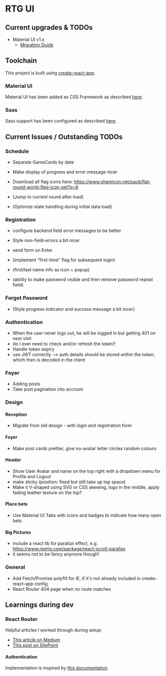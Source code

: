 # RTG UI

## Current upgrades & TODOs

* Material UI v1.x
    * [Migration Guide](https://material-ui.com/guides/migration-v0x/)

## Toolchain

This project is built using [create-react-app](https://github.com/facebookincubator/create-react-app).

### Material UI

Material UI has been added as CSS Framework as described [here](https://stackoverflow.com/a/44197904).

### Sass

Sass support has been configured as described [here](https://github.com/facebookincubator/create-react-app/blob/master/packages/react-scripts/template/README.md#adding-a-css-preprocessor-sass-less-etc).

## Current Issues / Outstanding TODOs

### Schedule

* Separate GameCards by date
* Make display of progress and error message nicer
* Download all flag icons here: https://www.shareicon.net/pack/flat-round-world-flag-icon-set?p=8

* (Jump to current round after load)
* (Optimize state handling during initial data load)

### Registration

* configure backend field error messages to be better
* Style non-field-errors a bit nicer
* send form on Enter

* (implement "first-time" flag for subsequent login)
* (first/last name info as icon + popup)
* (ability to make password visible and then remove password repeat field)

### Forgot Password

* (Style progress indicator and success message a bit nicer)

### Authentication

* When the user never logs out, he will be logged in but getting 401 on next visit
* do I ever need to check and/or refresh the token?
* Handle token expiry
* use JWT correctly --> auth details should be stored within the token, which then is decoded in the client

### Foyer

* Adding posts
* Take post pagination into account

### Design

#### Reception
* Migrate from old design - with login and registration form

#### Foyer
* Make post cards prettier, give no-avatar letter circles random colours

#### Header
* Show User Avatar and name on the top right with a dropdown menu for Profile and Logout
* make sticky (position: fixed but still take up top space)
* Make it V-shaped using SVG or CSS skewing, logo in the middle, apply fading leather texture on the top?

#### Place bets
* Use Material UI Tabs with icons and badges to indicate how many open bets

#### Big Pictures
* include a react lib for parallax effect, e.g. https://www.npmjs.com/package/react-scroll-parallax
* it seems not to be fancy anymore though!

### General
* Add Fetch/Promise polyfill for IE, if it's not already included in create-react-app config.
* React Router 404 page when no route matches

## Learnings during dev

### React Router

Helpful articles I worked through during setup:
* [This article on Medium](https://medium.com/@pshrmn/a-simple-react-router-v4-tutorial-7f23ff27adf)
* [This post on SitePoint](https://www.sitepoint.com/react-router-v4-complete-guide/)

#### Authentication

Implementation is inspired by [this documentation](https://reacttraining.com/react-router/web/example/auth-workflow).